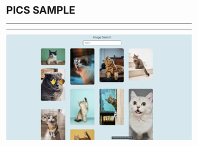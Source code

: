 # PICS SAMPLE

---

---

<!-- [Pics-sample-link](https://dark-mode-sample.vercel.app/) -->

![alt text](img/search.png)

